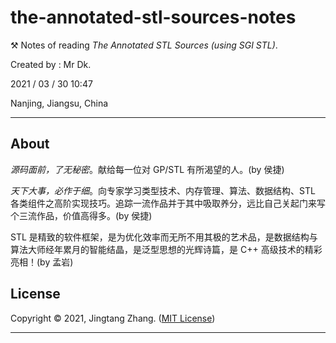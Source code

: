 # the-annotated-stl-sources-notes

⚒️ Notes of reading *The Annotated STL Sources (using SGI STL)*.

Created by : Mr Dk.

2021 / 03 / 30 10:47

Nanjing, Jiangsu, China

---

## About

*源码面前，了无秘密*。献给每一位对 GP/STL 有所渴望的人。(by 侯捷)

*天下大事，必作于细*。向专家学习类型技术、内存管理、算法、数据结构、STL 各类组件之高阶实现技巧。追踪一流作品并于其中吸取养分，远比自己关起门来写个三流作品，价值高得多。(by 侯捷)

STL 是精致的软件框架，是为优化效率而无所不用其极的艺术品，是数据结构与算法大师经年累月的智能结晶，是泛型思想的光辉诗篇，是 C++ 高级技术的精彩亮相！(by 孟岩)

## License

Copyright © 2021, Jingtang Zhang. ([MIT License](LICENSE))

---

